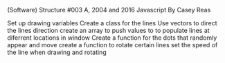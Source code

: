 (Software) Structure #003 A, 2004 and 2016 Javascript
By Casey Reas

Set up drawing variables
Create a class for the lines
Use vectors to direct the lines direction
create an array to push values to to populate lines at diferrent locations in window
Create a function for the dots that randomly appear and move
create a function to rotate certain lines
set the speed of the line when drawing and rotating
